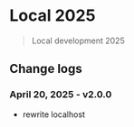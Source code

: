 # Local 2025
> Local development 2025

## Change logs

### April 20, 2025 - v2.0.0
- rewrite localhost